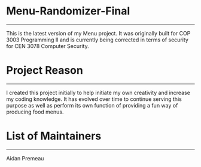 # Menu-Randomizer-Final
------------------------------------------------------

This is the latest version of my Menu project. It was originally built for COP 3003 Programming II and is currently being corrected in terms of security for CEN 3078 Computer Security.

# Project Reason
------------------------------------------------------
I created this project initially to help initiate my own creativity and increase my coding knowledge.
It has evolved over time to continue serving this purpose as well as perform its own function of providing a fun way of producing food menus.



# List of Maintainers
-------------------------------------------------------
Aidan Premeau
